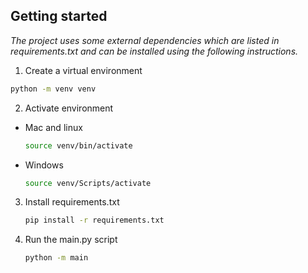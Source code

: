 ## Getting started


_The project uses some external dependencies which are listed in requirements.txt and can be installed using the following instructions._

1. Create a virtual environment 
  ```sh
  python -m venv venv
  ```
2. Activate environment
* Mac and linux
  ```sh
  source venv/bin/activate
  ```
* Windows
  ```sh
  source venv/Scripts/activate
  ```
3. Install requirements.txt
    ```sh
    pip install -r requirements.txt
    ```

4. Run the main.py script
    ```sh
    python -m main
    ```